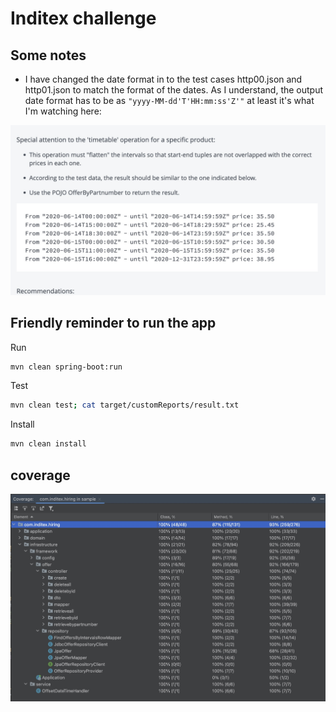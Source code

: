 # Inditex challenge

## Some notes

- I have changed the date format in to the test cases http00.json and http01.json to match the format of the dates. 
As I understand, the output date format has to be as `"yyyy-MM-dd'T'HH:mm:ss'Z'"` at least it's what I'm watching here:

![challenge2.jpg](_doc%2F_img%2Fchallenge2.jpg)
 

## Friendly reminder to run the app

Run

```bash
mvn clean spring-boot:run
```

Test

```bash
mvn clean test; cat target/customReports/result.txt
```

Install

```bash
mvn clean install
```

## coverage

![coverage.jpg](_doc%2F_img%2Fcoverage.jpg)
